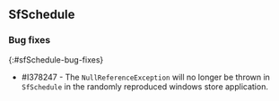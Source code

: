 ## SfSchedule

### Bug fixes
{:#sfSchedule-bug-fixes}

* \#I378247 - The `NullReferenceException` will no longer be thrown in `SfSchedule` in the randomly reproduced windows store application.
